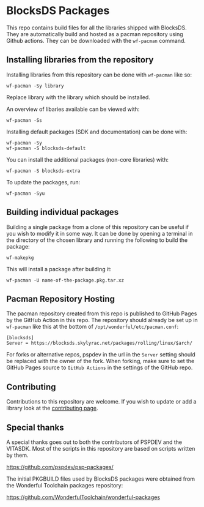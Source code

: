 # BlocksDS Packages

This repo contains build files for all the libraries shipped with BlocksDS. They
are automatically build and hosted as a pacman repository using Github actions.
They can be downloaded with the ``wf-pacman`` command.

## Installing libraries from the repository

Installing libraries from this repository can be done with ``wf-pacman`` like so:

```
wf-pacman -Sy library
```

Replace library with the library which should be installed.

An overview of libaries available can be viewed with:

```
wf-pacman -Ss
```

Installing default packages (SDK and documentation) can be done with:

```
wf-pacman -Sy
wf-pacman -S blocksds-default
```

You can install the additional packages (non-core libraries) with:
```
wf-pacman -S blocksds-extra
```

To update the packages, run:

```
wf-pacman -Syu
```

## Building individual packages

Building a single package from a clone of this repository can be useful if you
wish to modify it in some way. It can be done by opening a terminal in the
directory of the chosen library and running the following to build the package:

```
wf-makepkg
```

This will install a package after building it:

```
wf-pacman -U name-of-the-package.pkg.tar.xz
```

## Pacman Repository Hosting

The pacman repository created from this repo is published to GitHub Pages by the
GitHub Action in this repo. The repository should already be set up in
`wf-pacman` like this at the bottom of `/opt/wonderful/etc/pacman.conf`:

```
[blocksds]
Server = https://blocksds.skylyrac.net/packages/rolling/linux/$arch/
```

For forks or alternative repos, pspdev in the url in the `Server` setting should
be replaced with the owner of the fork. When forking, make sure to set the
GitHub Pages source to `GitHub Actions` in the settings of the GitHub repo.

## Contributing

Contributions to this repository are welcome. If you wish to update or add a
library look at the [contributing page](CONTRIBUTING.md).

## Special thanks

A special thanks goes out to both the contributors of PSPDEV and the VITASDK.
Most of the scripts in this repository are based on scripts written by them.

https://github.com/pspdev/psp-packages/

The initial PKGBUILD files used by BlocksDS packages were obtained from the
Wonderful Toolchain packages repository:

https://github.com/WonderfulToolchain/wonderful-packages
